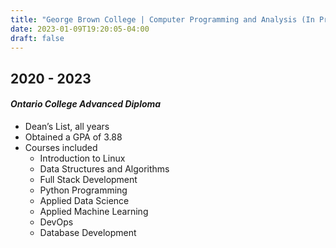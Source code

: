 ```yaml
---
title: "George Brown College | Computer Programming and Analysis (In Progress)"
date: 2023-01-09T19:20:05-04:00
draft: false
---
```


## 2020 - 2023

#### _Ontario College Advanced Diploma_

- Dean’s List, all years
- Obtained a GPA of 3.88
- Courses included
  - Introduction to Linux
  - Data Structures and Algorithms
  - Full Stack Development
  - Python Programming
  - Applied Data Science
  - Applied Machine Learning
  - DevOps
  - Database Development
